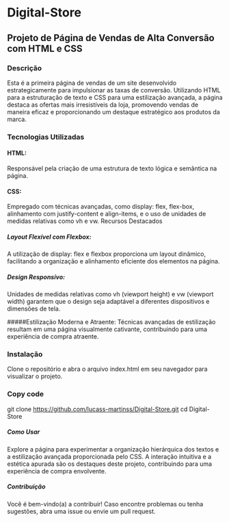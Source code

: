# Digital-Store
## Projeto de Página de Vendas de Alta Conversão com HTML e CSS

### Descrição
Esta é a primeira página de vendas de um site desenvolvido estrategicamente  para impulsionar as taxas de conversão. Utilizando HTML para a estruturação de texto e CSS para uma estilização avançada, a página destaca as ofertas mais irresistíveis da loja, promovendo vendas de maneira eficaz e proporcionando um destaque estratégico aos produtos da marca.

### Tecnologias Utilizadas
#### HTML:
Responsável pela criação de uma estrutura de texto lógica e semântica na página.
#### CSS:
Empregado com técnicas avançadas, como display: flex, flex-box, alinhamento com justify-content e align-items, e o uso de unidades de medidas relativas como vh e vw.
Recursos Destacados
##### Layout Flexível com Flexbox: 
A utilização de display: flex e flexbox proporciona um layout dinâmico, facilitando a organização e alinhamento eficiente dos elementos na página.

##### Design Responsivo: 
Unidades de medidas relativas como vh (viewport height) e vw (viewport width) garantem que o design seja adaptável a diferentes dispositivos e dimensões de tela.

#####Estilização Moderna e Atraente: 
Técnicas avançadas de estilização resultam em uma página visualmente cativante, contribuindo para uma experiência de compra atraente.

### Instalação
Clone o repositório e abra o arquivo index.html em seu navegador para visualizar o projeto.

### Copy code
git clone https://github.com/lucass-martinss/Digital-Store.git
cd Digital-Store
##### Como Usar
Explore a página para experimentar a organização hierárquica dos textos e a estilização avançada proporcionada pelo CSS. A interação intuitiva e a estética apurada são os destaques deste projeto, contribuindo para uma experiência de compra envolvente.

##### Contribuição
Você é bem-vindo(a) a contribuir! Caso encontre problemas ou tenha sugestões, abra uma issue ou envie um pull request.
